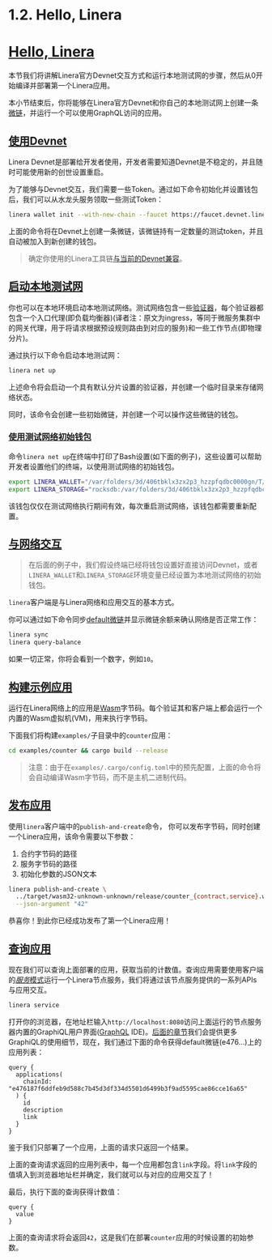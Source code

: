 # 1.2. Hello, Linera

# [Hello, Linera](https://linera-dev.respeer.ai/#/v1/zh_CN/getting_started/hello_linera?id=hello-linera)

本节我们将讲解Linera官方Devnet交互方式和运行本地测试网的步骤，然后从0开始编译并部署第一个Linera应用。

本小节结束后，你将能够在Linera官方Devnet和你自己的本地测试网上创建一条[微链](https://linera-dev.respeer.ai/#/v1/zh_CN/core_concepts/microchains)，并运行一个可以使用GraphQL访问的应用。

## [使用Devnet](https://linera-dev.respeer.ai/#/v1/zh_CN/getting_started/hello_linera?id=using-the-devnet)

Linera Devnet是部署给开发者使用，开发者需要知道Devnet是不稳定的，并且随时可能使用新的创世设置重启。

为了能够与Devnet交互，我们需要一些Token。通过如下命令初始化并设置钱包后，我们可以从水龙头服务领取一些测试Token：

```bash
linera wallet init --with-new-chain --faucet https://faucet.devnet.linera.net
```

上面的命令将在Devnet上创建一条微链，该微链持有一定数量的测试token，并且自动被加入到新创建的钱包。

> 确定你使用的Linera工具链[与当前的Devnet兼容](https://linera-dev.respeer.ai/#/v1/zh_CN/getting_started/installation?id=installing-from-cratesio)。

## [启动本地测试网](https://linera-dev.respeer.ai/#/v1/zh_CN/getting_started/hello_linera?id=starting-a-local-test-network)

你也可以在本地环境启动本地测试网络。测试网络包含一些[验证器](https://linera-dev.respeer.ai/#/v1/zh_CN/advanced_topics/validators)，每个验证器都包含一个入口代理(即负载均衡器)(译者注：原文为ingress，等同于微服务集群中的网关代理，用于将请求根据预设规则路由到对应的服务)和一些工作节点(即物理分片)。

通过执行以下命令启动本地测试网：

```bash
linera net up
```

上述命令将会启动一个具有默认分片设置的验证器，并创建一个临时目录来存储网络状态。

同时，该命令会创建一些初始微链，并创建一个可以操作这些微链的钱包。

### [使用测试网络初始钱包](https://linera-dev.respeer.ai/#/v1/zh_CN/getting_started/hello_linera?id=using-the-initial-test-wallet)

命令`linera net up`在终端中打印了Bash设置(如下面的例子)，这些设置可以帮助开发者设置他们的终端，以使用测试网络的初始钱包。

```bash
export LINERA_WALLET="/var/folders/3d/406tbklx3zx2p3_hzzpfqdbc0000gn/T/.tmpvJ6lJI/wallet.json"
export LINERA_STORAGE="rocksdb:/var/folders/3d/406tbklx3zx2p3_hzzpfqdbc0000gn/T/.tmpvJ6lJI/linera.db"
```

该钱包仅仅在测试网络执行期间有效，每次重启测试网络，该钱包都需要重新配置。

## [与网络交互](https://linera-dev.respeer.ai/#/v1/zh_CN/getting_started/hello_linera?id=interacting-with-the-network)

> 在后面的例子中，我们假设终端已经将钱包设置好直接访问Devnet，或者`LINERA_WALLET`和`LINERA_STORAGE`环境变量已经设置为本地测试网络的初始钱包。

`linera`客户端是与Linera网络和应用交互的基本方式。

你可以通过如下命令同步[default微链](https://linera-dev.respeer.ai/#/v1/zh_CN/core_concepts/wallets)并显示微链余额来确认网络是否正常工作：

```bash
linera sync
linera query-balance
```

如果一切正常，你将会看到一个数字，例如`10`。

## [构建示例应用](https://linera-dev.respeer.ai/#/v1/zh_CN/getting_started/hello_linera?id=building-an-example-application)

运行在Linera网络上的应用是[Wasm](https://webassembly.org/)字节码。每个验证其和客户端上都会运行一个内置的Wasm虚拟机(VM)，用来执行字节码。

下面我们将构建`examples/`子目录中的`counter`应用：

```bash
cd examples/counter && cargo build --release
```

> 注意：由于在`examples/.cargo/config.toml`中的预先配置，上面的命令将会自动编译Wasm字节码，而不是主机二进制代码。

## [发布应用](https://linera-dev.respeer.ai/#/v1/zh_CN/getting_started/hello_linera?id=publishing-your-application)

使用`linera`客户端中的`publish-and-create`命令， 你可以发布字节码，同时创建一个Linera应用，该命令需要以下参数：

1. 合约字节码的路径
2. 服务字节码的路径
3. 初始化参数的JSON文本

```bash
linera publish-and-create \
  ../target/wasm32-unknown-unknown/release/counter_{contract,service}.wasm \
  --json-argument "42"
```

恭喜你！到此你已经成功发布了第一个Linera应用！

## [查询应用](https://linera-dev.respeer.ai/#/v1/zh_CN/getting_started/hello_linera?id=querying-your-application)

现在我们可以查询上面部署的应用，获取当前的计数值。查询应用需要使用客户端的[*服务*模式](https://linera-dev.respeer.ai/#/v1/zh_CN/core_concepts/node_service)运行一个Linera节点服务，我们将通过该节点服务提供的一系列APIs与应用交互。

```bash
linera service
```

打开你的浏览器，在地址栏输入`http://localhost:8080`访问上面运行的节点服务器内置的GraphiQL用户界面([GraphQL](https://graphql.org/) IDE)。[后面的章节](https://linera-dev.respeer.ai/#/v1/zh_CN/core_concepts/node_service?id=graphiql-ide)我们会提供更多GraphiQL的使用细节，现在，我们通过下面的命令获得default微链(e476…)上的应用列表：

```gql
query {
  applications(
    chainId: "e476187f6ddfeb9d588c7b45d3df334d5501d6499b3f9ad5595cae86cce16a65"
  ) {
    id
    description
    link
  }
}
```

鉴于我们只部署了一个应用，上面的请求只返回一个结果。

上面的查询请求返回的应用列表中，每一个应用都包含`link`字段。将`link`字段的值填入到浏览器地址栏并确定，我们就可以与对应的应用交互了！

最后，执行下面的查询获得计数值：

```gql
query {
  value
}
```

上面的查询请求将会返回`42`，这是我们在部署`counter`应用的时候设置的初始参数。
